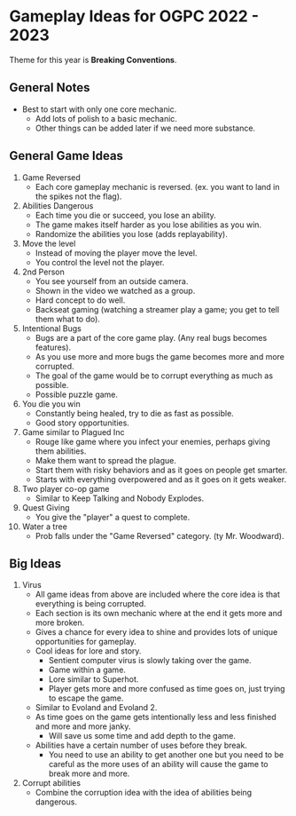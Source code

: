 # Gameplay Ideas for OGPC 2022 - 2023

Theme for this year is **Breaking Conventions**.

## General Notes

- Best to start with only one core mechanic.
  - Add lots of polish to a basic mechanic.
  - Other things can be added later if we need more substance.

## General Game Ideas

1. Game Reversed
    - Each core gameplay mechanic is reversed. (ex. you want to land in the spikes not the flag).
2. Abilities Dangerous
    - Each time you die or succeed, you lose an ability.
    - The game makes itself harder as you lose abilities as you win.
    - Randomize the abilities you lose (adds replayability).
3. Move the level
    - Instead of moving the player move the level.
    - You control the level not the player.
4. 2nd Person
    - You see yourself from an outside camera.
    - Shown in the video we watched as a group.
    - Hard concept to do well.
    - Backseat gaming (watching a streamer play a game; you get to tell them what to do).
5. Intentional Bugs
    - Bugs are a part of the core game play. (Any real bugs becomes features).
    - As you use more and more bugs the game becomes more and more corrupted.
    - The goal of the game would be to corrupt everything as much as possible.
    - Possible puzzle game.
6. You die you win
    - Constantly being healed, try to die as fast as possible.
    - Good story opportunities.
7. Game similar to Plagued Inc
    - Rouge like game where you infect your enemies, perhaps giving them abilities.
    - Make them want to spread the plague.
    - Start them with risky behaviors and as it goes on people get smarter.
    - Starts with everything overpowered and as it goes on it gets weaker.
8. Two player co-op game
    - Similar to Keep Talking and Nobody Explodes.
9. Quest Giving
    - You give the "player" a quest to complete.
10. Water a tree
    - Prob falls under the "Game Reversed" category. (ty Mr. Woodward).

## Big Ideas

1. Virus
    - All game ideas from above are included where the core idea is that everything is being corrupted.
    - Each section is its own mechanic where at the end it gets more and more broken.
    - Gives a chance for every idea to shine and provides lots of unique opportunities for gameplay.
    - Cool ideas for lore and story.
      - Sentient computer virus is slowly taking over the game.
      - Game within a game.
      - Lore similar to Superhot.
      - Player gets more and more confused as time goes on, just trying to escape the game.
    - Similar to Evoland and Evoland 2.
    - As time goes on the game gets intentionally less and less finished and more and more janky.
      - Will save us some time and add depth to the game.
    - Abilities have a certain number of uses before they break.
      - You need to use an ability to get another one but you need to be careful as the more uses of an ability will cause the game to break more and more.
2. Corrupt abilities
    - Combine the corruption idea with the idea of abilities being dangerous.
